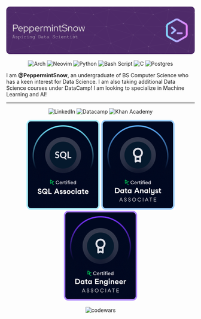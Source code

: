 ![Header](./assets/header.png)
<div align=center>

![Arch](https://img.shields.io/badge/Arch%20Linux-1793D1?logo=arch-linux&logoColor=fff&style=for-the-badge) ![Neovim](https://img.shields.io/badge/NeoVim-%2357A143.svg?&style=for-the-badge&logo=neovim&logoColor=white)  ![Python](https://img.shields.io/badge/python-3670A0?style=for-the-badge&logo=python&logoColor=ffdd54) ![Bash Script](https://img.shields.io/badge/bash_script-%23121011.svg?style=for-the-badge&logo=gnu-bash&logoColor=white) ![C](https://img.shields.io/badge/c-%2300599C.svg?style=for-the-badge&logo=c&logoColor=white) ![Postgres](https://img.shields.io/badge/postgres-%23316192.svg?style=for-the-badge&logo=postgresql&logoColor=white)

</div>

I am **@PeppermintSnow**, an undergraduate of BS Computer Science who has a keen interest for Data Science. 
I am also taking additional Data Science courses under DataCamp!
I am looking to specialize in Machine Learning and AI!

<hr />
<div align=center>
  
  ![LinkedIn](https://img.shields.io/badge/linkedin-%230077B5.svg?style=for-the-badge&logo=linkedin&logoColor=white)
  ![Datacamp](https://img.shields.io/badge/Datacamp-05192D?style=for-the-badge&logo=datacamp&logoColor=03E860)
  ![Khan Academy](https://img.shields.io/badge/KhanAcademy-%2314BF96.svg?style=for-the-badge&logo=KhanAcademy&logoColor=white) 
  
  ![sa-badge](./assets/sa-badge.png) ![da-badge](./assets/da-badge.png) ![de-badge](./assets/de-badge.png)

  ![codewars](https://www.codewars.com/users/PeppermintSnow/badges/large)

</div>



<!---
PeppermintSnow/PeppermintSnow is a ✨ special ✨ repository because its `README.md` (this file) appears on your GitHub profile.
You can click the Preview link to take a look at your changes.
--->
